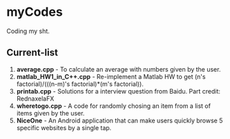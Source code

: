 # myCodes
Coding my sht. 

## Current-list
1. **average.cpp**	- To calculate an average with numbers given by the user.
2. **matlab_HW1_in_C++.cpp**	- Re-implement a Matlab HW to get (n's factorial)/(((n-m)'s factorial)*(m's factorial)).
3. **printab.cpp**	- Solutions for a interview question from Baidu. Part credit: RednaxelaFX
4. **wheretogo.cpp**  - A code for randomly chosing an item from a list of items given by the user.
5. **NiceOne**  - An Android application that can make users quickly browse 5 specific websites by a single tap. 
